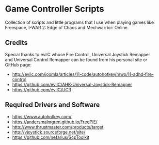 # Game Controller Scripts
Collection of scripts and little programs that I use when playing games like Freespace, I-WAR 2: Edge of Chaos and Mechwarrior: Online.

## Credits
Special thanks to evilC whose Fire Control, Universal Joystick Remapper and Universal Control Remapper can be found from his personal site or GitHub page:
- http://evilc.com/joomla/articles/11-code/autohotkey/mwo/11-adhd-fire-control
- https://github.com/evilC/AHK-Universal-Joystick-Remapper
- https://github.com/evilC/UCR

## Required Drivers and Software
- https://www.autohotkey.com/
- https://andersmalmgren.github.io/FreePIE/
- http://www.thrustmaster.com/products/target
- http://vjoystick.sourceforge.net/site/
- https://github.com/nefarius/ScpToolkit
